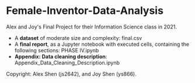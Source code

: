 # Female-Inventor-Data-Analysis
Alex and Joy's Final Project for their Information Science class in 2021.

- A **dataset** of moderate size and complexity: final.csv
- A **final report**, as a Jupyter notebook with executed cells, containing the following sections: PHASE IV.ipynb
- **Appendix: Data cleaning description**: Appendix_Data_Cleaning_Description.ipynb

Copyright: Alex Shen (js2642), and Joy Shen (ys866).
